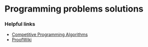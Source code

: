 # Programming problems solutions

### Helpful links

* [Competitive Programming Algorithms](https://cp-algorithms.com/)
* [ProofWiki](https://proofwiki.org/wiki/Main_Page)
